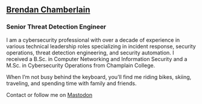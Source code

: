 ## [Brendan Chamberlain](https://www.infosecb.com)
### Senior Threat Detection Engineer

I am a cybersecurity professional with over a decade of experience in various technical leadership roles specializing in incident response, security operations, threat detection engineering, and security automation. I received a B.Sc. in Computer Networking and Information Security and a M.Sc. in Cybersecurity Operations from Champlain College.

When I’m not busy behind the keyboard, you’ll find me riding bikes, skiing, traveling, and spending time with family and friends.

Contact or follow me on <a rel="nofollow me" href="https://infosec.exchange/@infosecb">Mastodon</a>

<p rel="me" href="https://infosec.exchange/@infosecb"></p>
